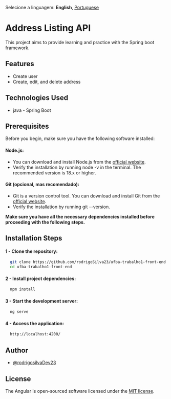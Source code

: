 Selecione a linguagem: **English**, [Portuguese](https://github.com/rodrigoSilva23/ufba-trabalho1-front-end/blob/main/README-pt.md)

# Address Listing API

This project aims to provide learning and practice with the Spring boot framework.

## Features

-  Create user
-  Create, edit, and delete address


## Technologies Used

 - java - Spring Boot


## Prerequisites

Before you begin, make sure you have the following software installed:

#### Node.js:
- You can download and install Node.js from the  [official website](https://nodejs.org/en).
- Verify the installation by running node -v in the terminal. The recommended version is 18.x or higher.


#### Git (opcional, mas recomendado):

- Git is a version control tool. You can download and install Git from the [official website](https://www.git-scm.com/downloads).
- Verify the installation by running git --version.

<b>Make sure you have all the necessary dependencies installed before proceeding with the following steps.</b>

## Installation Steps

#### 1 - Clone the repository:

```bash
  git clone https://github.com/rodrigoSilva23/ufba-trabalho1-front-end.git
  cd ufba-trabalho1-front-end
```
#### 2 - Install project dependencies:

```bash
  npm install

```


#### 3 - Start the development server:

```bash
  ng serve
```


#### 4 - Access the application:

```bash 
  http://localhost:4200/
```


## Author

-   [@rodrigosilvaDev23](https://github.com/rodrigoSilva23)

## License

The Angular is open-sourced software licensed under the [MIT license](https://opensource.org/licenses/MIT).
